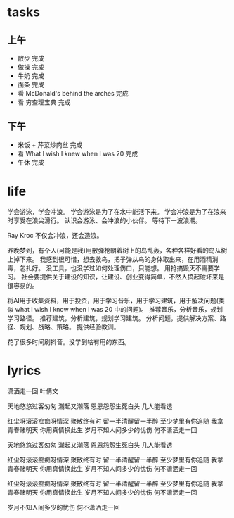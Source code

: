 # tasks
## 上午
* 散步 完成
* 做操 完成
* 牛奶 完成
* 面条 完成
* 看 McDonald's behind the arches 完成
* 看 穷查理宝典 完成

## 下午
* 米饭 + 芹菜炒肉丝 完成
* 看 What I wish I knew when I was 20 完成
* 午休 完成

# life
学会游泳，学会冲浪。
学会游泳是为了在水中能活下来。
学会冲浪是为了在浪来时享受在浪尖滑行。
认识会游泳、会冲浪的小伙伴。
等待下一波浪潮。

Ray Kroc 不仅会冲浪，还会造浪。

昨晚梦到，有个人(可能是我)用散弹枪朝着树上的鸟乱轰，各种各样好看的鸟从树上掉下来。
我感到很可惜，想去救鸟，把子弹从鸟的身体取出来，在用酒精消毒，包扎好。
没工具，也没学过如何处理伤口，只能想。
用抢搞毁灭不需要学习。
社会要提供关于建设的知识，让建设、创业变得简单，不然人搞起破坏来是很容易的。

将AI用于收集资料，用于投资，用于学习音乐，用于学习建筑，用于解决问题(类似 what I wish I know when I was 20 中的问题)。
推荐音乐，分析音乐，规划学习路径。
推荐建筑，分析建筑，规划学习建筑。
分析问题，提供解决方案、路径、规划、战略、策略。
提供经验教训。

花了很多时间刷抖音。没学到啥有用的东西。

# lyrics
潇洒走一回
  叶倩文

天地悠悠过客匆匆
潮起又潮落
恩恩怨怨生死白头
几人能看透

红尘呀滚滚痴痴呀情深
聚散终有时
留一半清醒留一半醉
至少梦里有你追随
我拿青春赌明天
你用真情换此生
岁月不知人间多少的忧伤
何不潇洒走一回

天地悠悠过客匆匆
潮起又潮落
恩恩怨怨生死白头
几人能看透

红尘呀滚滚痴痴呀情深
聚散终有时
留一半清醒留一半醉
至少梦里有你追随
我拿青春赌明天
你用真情换此生
岁月不知人间多少的忧伤
何不潇洒走一回

红尘呀滚滚痴痴呀情深
聚散终有时
留一半清醒留一半醉
至少梦里有你追随
我拿青春赌明天
你用真情换此生
岁月不知人间多少的忧伤
何不潇洒走一回

岁月不知人间多少的忧伤
何不潇洒走一回
